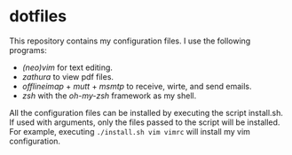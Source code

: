 # dotfiles
This repository contains my configuration files. I use the following programs:
+ *(neo)vim* for text editing.
+ *zathura* to view pdf files.
+ *offlineimap* + *mutt* + *msmtp* to receive, wirte, and send emails.
+ *zsh* with the *oh-my-zsh* framework as my shell. 

All the configuration files can be installed by executing the script install.sh. If used with arguments, only the files passed to the script will be installed. For example, executing
`./install.sh vim vimrc`
will install my vim configuration.
